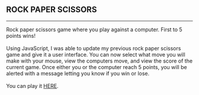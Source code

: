## ROCK PAPER SCISSORS
---
Rock paper scissors game where you play against a computer. First to 5 points wins!
<br><br>
Using JavaScript, I was able to update my previous rock paper scissors game and give it a user interface. You can now select what move you will make with your mouse, view the computers move, and view the score of the current game. Once either you or the computer reach 5 points, you will be alerted with a message letting you know if you win or lose.
<br><br>
You can play it <a href="https://nsanchez9009.github.io/rock-paper-scissors/">HERE</a>.


